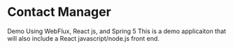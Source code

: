 # Contact Manager

Demo Using WebFlux, React js, and Spring 5
This is a demo applicaiton that will also include a React javascript/node.js front end.

